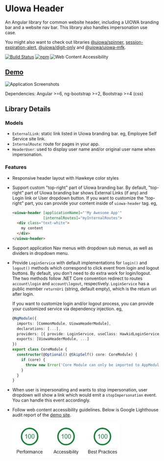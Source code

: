 # UIowa Header

An Angular library for common website header, including a UIOWA branding bar and a website nav bar. This library also handles impersonation use case.

You might also want to check out libraries [@uiowa/spinner](https://github.com/changhuixu/spinner), [session-expiration-alert](https://github.com/changhuixu/session-expiration-alert), [@uiowa/digit-only](https://github.com/changhuixu/ngx-digit-only) and [@uiowa/uiowa-mfk](https://github.com/changhuixu/uiowa-mfk-project).

[![Build Status](https://img.shields.io/travis/changhuixu/uiowa-header-demo/master.svg?label=Travis%20CI&style=flat-square)](https://travis-ci.org/changhuixu/uiowa-header-demo)
[![npm](https://img.shields.io/npm/v/@uiowa/uiowa-header.svg?style=flat-square)](https://www.npmjs.com/package/@uiowa/uiowa-header)
![Web Content Accessibility](https://img.shields.io/badge/Accessibility-100-brightgreen.svg?longCache=true&style=flat-square)

## [Demo](https://uiowa-header.firebaseapp.com)

![Application Screenshots](apps.png)

Dependencies: Angular >=6, ng-bootstrap >=2, Bootstrap >=4 (css)

## Library Details

### Models

- `ExternalLink`: static link listed in Uiowa branding bar. eg, Employee Self Service site link.
- `InternalRoute`: route for pages in your app.
- `HeaderUser`: used to display user name and/or original user name when impersonation.

### Features

- Responsive header layout with Hawkeye color styles
- Support custom "top-right" part of Uiowa branding bar. By default, "top-right" part of Uiowa branding bar shows External Links (if any) and Login link or User dropdown button. If you want to customize the "top-right" part, you can provide your content inside of `uiowa-header` tag. eg,

  ```html
  <uiowa-header [applicationName]="'My Awesome App'"
                [internalRoutes]="myInternalRoutes">
    <div class="text-white">
      my content
    </div>
  </uiowa-header>
  ```

- Support application Nav menus with dropdown sub menus, as well as dividers in dropdown menu.
- Provide `LoginService` with default implementations for `login()` and `logout()` methods which correspond to click event from login and logout buttons. By default, you don't need to do extra work for login/logout. The two methods follow .NET Core convention redirect to routes `account\login` and `account\logout`, respectively. `LoginService` has a public member `returnUri` (string, default empty), which is the return uri after login.

  If you want to customize login and/or logout process, you can provide your customized service via dependency injection. eg,

  ```typescript
  @NgModule({
    imports: [CommonModule, UiowaHeaderModule],
    declarations: [...],
    providers: [{ provide: LoginService, useClass: HawkidLoginService }],
    exports: [UiowaHeaderModule, ...]
  })
  export class CoreModule {
    constructor(@Optional() @SkipSelf() core: CoreModule) {
      if (core) {
        throw new Error('Core Module can only be imported to AppModule.');
      }
    }
  }
  ```

- When user is impersonating and wants to stop impersonation, user dropdown will show a link which would emit a `stopImpersonation` event. You can handle this event accordingly.

- Follow web content accessibility guidelines. Below is Google Lighthouse audit report of the [demo site](https://uiowa-header.firebaseapp.com).

  ![Google Lighthouse Audit Result](lighthouse.png)
